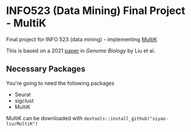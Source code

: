# INFO523 (Data Mining) Final Project - MultiK
Final project for INFO 523 (data mining) - implementing [MultiK](https://github.com/siyao-liu/MultiK)

This is based on a 2021 [paper](https://genomebiology.biomedcentral.com/articles/10.1186/s13059-021-02445-5) in *Genome Biology* by Liu et al.

## Necessary Packages
You're going to need the following packages  
- Seurat  
- sigclust  
- MultiK  

MultiK can be downloaded with `devtools::install_github("siyao-liu/MultiK")`


